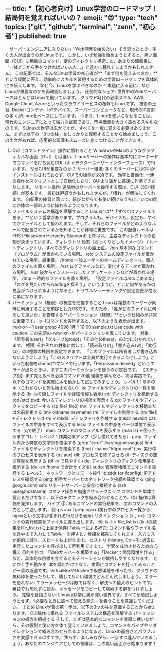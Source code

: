 --
title: "【初心者向け】Linux学習のロードマップ！結局何を覚えればいいの？
emoji: "😍"
type: "tech"
topics: ["git", "github", "terminal", "zenn", "初心者"]
published: true
---

「サーバーエンジニアになりたい」「Web開発を始めたい」そう思ったとき、多くの人が出会うのがLinuxです。
しかし、いざ勉強を始めようとすると、黒い画面（CUI）に無数のコマンド、謎のディレクトリ構造…と、あまりの情報量に「一体どこから手をつければいいんだ…」と途方に暮れてしまうかもしれません。
この記事では、そんなLinux学習の初心者が**「まず何を覚えるべきか」**という疑問に答え、効率的にスキルを習得するための学習ロードマップを具体的にお伝えします。
なぜ今、Linuxを学ぶべきなのか？
本題に入る前に、なぜLinuxが重要なのかを再確認しましょう。
圧倒的なシェア: 世界中のWebサーバーのほとんどはLinuxで動いています。
クラウド時代の必須スキル: AWS, Google Cloud, Azureといったクラウドサービスの根幹もLinuxです。
技術の土台: Dockerコンテナ、IoTデバイス、スーパーコンピュータなど、現代のIT技術の多くがLinuxをベースにしています。
つまり、Linuxを使いこなせることは、現代のエンジニアにとって強力な武器であり、市場価値を大きく高めるスキルなのです。
SLinuxの世界は広大ですが、すべてを一度に覚える必要はありません。まずは以下の「3つの柱」をしっかりと理解することから始めましょう。この土台があれば、応用的な知識もスムーズに身につけることができます。
1. CUI（コマンドライン）操作に慣れること
WindowsやMacのようなグラフィカルな画面（GUI）とは違い、Linuxサーバーの操作は基本的にキーボードでコマンドを打ち込むCUI（キャラクターユーザーインターフェース）で行います。
なぜCUIが重要なのか？
サーバー環境: 多くのサーバーにはGUIがインストールされておらず、CUIでの操作が必須です。
効率と自動化: 一連の操作をスクリプトとして自動化したり、GUIより遥かに高速に作業できたりします。
リモート操作: 遠隔地のサーバーを操作する際は、CUI（SSH接続）が基本です。
最初は戸惑うかもしれませんが、「慣れ」が解決してくれます。 自転車の練習と同じで、転びながらでも使い続けるうちに、いつの間にか体の一部のように操れるようになります。
2. ファイルシステムの構造を理解すること
Linuxには**「すべてはファイルである」**という哲学があります。プログラムも、デバイスも、設定も、すべてがファイルとして扱われます。そして、それらのファイルがどのようなルールで配置されているかを知ることが非常に重要です。
この配置ルールは FHS (Filesystem Hierarchy Standard) と呼ばれ、主要なディレクトリの役割が決まっています。
ディレクトリ	役割（ざっくりとしたイメージ）
/	ルートディレクトリ。すべてのディレクトリの最上位。
/bin	基本的なコマンド（プログラム）が置かれている場所。
/etc	システムの設定ファイルが置かれている場所。最重要。
/home	一般ユーザーのホームディレクトリ。個人のファイルを置く場所。
/var	ログファイルなど、変化するデータが置かれる場所。
/usr	後からインストールしたアプリケーションなどが置かれる場所。
/tmp	一時的なファイルを置く場所。
「設定ファイルは/etcにあるな」「ログを見たいから/var/logを探そう」というように、どこに何があるかの見当がつけられるようになると、トラブルシューティングや設定変更が格段に楽になります。
3. パーミッション（権限）の概念を把握すること
Linuxは複数のユーザーが同時に利用することを前提としたOSです。そのため、「誰がどのファイルに何をして良いか」を管理する**パーミッション（権限）**という仕組みが非常に重要です。
ls -lコマンドを実行すると、以下のような表示が出ます。
-rwxr-xr-- 1 user group 4096  1月 1 10:00  sample.txt
Use code with caution.
この先頭の-rwxr-xr--がパーミッションを表しています。
対象: 「所有者(user)」「グループ(group)」「その他(others)」の3つに分かれています。
権限: それぞれの対象に対して、「読み取り(r)」「書き込み(w)」「実行(x)」の3種類の権限を設定できます。
「このファイルは所有者しか書き込めないようにしよう」「このスクリプトは全員が実行できるようにしよう」といった制御をchmodコマンドで行います。「Permission denied」というエラーが出たときは、まずこのパーミッションを疑うのが定石です。
【ステップ別】まず覚えるべき必須コマンド20選
理論を学んだら、次は実践です。以下のコマンドを実際に手を動かして試してみましょう。
レベル1：基本のキ（これがないと何も始まらない）
ls: ファイルやディレクトリの一覧を表示する (ls -laで隠しファイルや詳細情報も表示)
cd: ディレクトリを移動する (cd /etc)
pwd: 今いるディレクトリの場所を表示する
cp: ファイルやディレクトリをコピーする (cp file1 file2)
mv: ファイルやディレクトリを移動または名前変更する (mv oldname newname)
rm: ファイルを削除する (rm file1) ※ディレクトリは rm -r
mkdir: ディレクトリを作成する (mkdir newdir)
cat: ファイルの中身をすべて表示する
less: ファイルの中身をページ単位で表示する（qで終了）
man: コマンドのマニュアルを表示する (man ls) ←困ったらまずコレ！
レベル2：作業効率アップ（少し慣れてきたら）
grep: ファイル内から特定の文字列を検索する (grep "error" /var/log/messages)
find: ファイルやディレクトリを検索する (find / -name "httpd.conf")
ps: 実行中のプロセスを表示する (ps aux)
kill: プロセスを終了させる
df: ディスクの空き容量を表示する (df -h で見やすく)
du: ディレクトリのディスク使用量を表示する (du -sh /home で合計サイズを)
sudo: 管理者権限でコマンドを実行する
レベル3：ネットワークとリモート操作
ip addr (or ifconfig): IPアドレスを確認する
ping: 相手サーバーとのネットワーク接続を確認する (ping google.com)
ssh: リモートサーバーに安全に接続する (ssh user@hostname)
コマンド操作を加速させるテクニック
コマンドを単体で覚えるだけでなく、以下のテクニックを組み合わせることで、CUI操作は真価を発揮します。
パイプ (|): あるコマンドの実行結果を、次のコマンドの入力として渡します。
例: ps aux | grep nginx (実行中のプロセス一覧からnginxという文字が含まれる行だけを表示)
リダイレクション (> , >>): コマンドの実行結果をファイルに書き出します。
例: ls -l > file_list.txt (ls -lの結果をfile_list.txtに上書き保存)
Tabキーによる補完: コマンド名やファイル名を途中まで入力してTabキーを押すと、候補を補完してくれます。入力ミスが劇的に減り、スピードも上がります。
ヒストリ (history, Ctrl+R): 過去に実行したコマンドを呼び出して再利用できます。
学習を成功させるための心構え
目的を持つ: 「Webサーバーを構築する」「Dockerで開発環境を作る」など、具体的な目標を立てるとモチベーションが維持しやすくなります。
とにかく手を動かす: 本を読むだけでなく、実際にコマンドを打ってみることが一番の近道です。VirtualBoxやDockerで仮想環境を作ったり、クラウドの無料枠を使ったりして、壊してもいい環境でどんどん試しましょう。
エラーを恐れない: エラーメッセージは敵ではなく、解決への最大のヒントです。英語でも恐れずに読み、メッセージをコピーして検索する癖をつけましょう。
完璧を目指さない: Linuxは非常に奥が深い世界です。すべてを暗記しようとせず、「必要なときに調べて使える能力」を養うことを意識してください。
まとめ
Linux学習の第一歩は、以下の3つの柱を意識することから始まります。
CUI操作に慣れる
ファイルシステムの構造を理解する
パーミッションの概念を把握する
そして、まずは基本的なコマンドを実際に使いながら、その役割と使い方を体で覚えていきましょう。コマンドをパイプやリダイレクションで組み合わせられるようになると、Linuxの面白さとパワフルさを実感できるはずです。
焦らず、楽しみながら、一歩ずつ進んでいきましょう。あなたのエンジニアとしての冒険は、この黒い画面から始まります！

